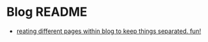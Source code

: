 # Blog README
- [reating different pages within blog to keep things separated. fun!](https://www.garron.me/en/blog/multi-blog-site-jekyll.html)

